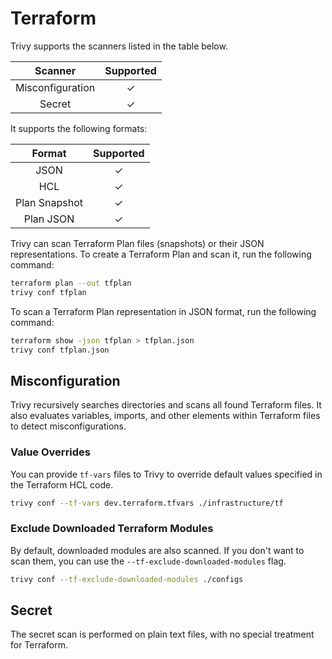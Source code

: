 # Terraform
Trivy supports the scanners listed in the table below.

|     Scanner      | Supported |
|:----------------:|:---------:|
| Misconfiguration |     ✓     |
|      Secret      |     ✓     |

It supports the following formats:

|     Format    | Supported |
|:-------------:|:---------:|
|     JSON      |     ✓     |
|      HCL      |     ✓     |
| Plan Snapshot |     ✓     |
|   Plan JSON   |     ✓     |

Trivy can scan Terraform Plan files (snapshots) or their JSON representations. To create a Terraform Plan and scan it, run the following command:
```bash
terraform plan --out tfplan
trivy conf tfplan
```

To scan a Terraform Plan representation in JSON format, run the following command:
```bash
terraform show -json tfplan > tfplan.json
trivy conf tfplan.json
```

## Misconfiguration
Trivy recursively searches directories and scans all found Terraform files.
It also evaluates variables, imports, and other elements within Terraform files to detect misconfigurations.

### Value Overrides
You can provide `tf-vars` files to Trivy to override default values specified in the Terraform HCL code.

```bash
trivy conf --tf-vars dev.terraform.tfvars ./infrastructure/tf
```

### Exclude Downloaded Terraform Modules
By default, downloaded modules are also scanned.
If you don't want to scan them, you can use the `--tf-exclude-downloaded-modules` flag.

```bash
trivy conf --tf-exclude-downloaded-modules ./configs
```

## Secret
The secret scan is performed on plain text files, with no special treatment for Terraform.